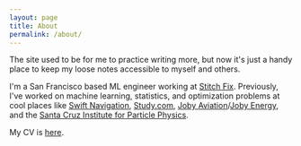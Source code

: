 ```yaml
---
layout: page
title: About
permalink: /about/
---
```


The site used to be for me to practice writing more, but now it's just a handy place to keep my loose notes accessible to myself and others.

I'm a San Francisco based ML engineer working at [Stitch Fix](http://multithreaded.stitchfix.com/).
Previously, I've worked on machine learning, statistics, and optimization problems at cool places like [Swift Navigation](http://www.swiftnav.com/), [Study.com](http://study.com/), [Joby Aviation](http://www.jobyaviation.com/)/[Joby Energy](http://www.jobyenergy.com/), and the [Santa Cruz Institute for Particle Physics](http://scipp.ucsc.edu/).


My CV is [here](/assets/cv.pdf).

